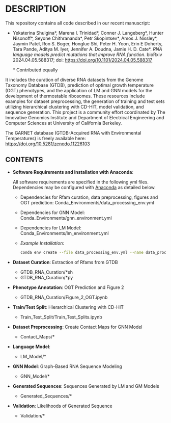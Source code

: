 # DESCRIPTION
This repository contains all code described in our recent manuscript: 
- Yekaterina Shulgina\*, Marena I. Trinidad\*, Conner J. Langeberg\*, Hunter Nisonoff\*, Seyone Chithrananda\*, Petr Skopintsev\*, Amos J. Nissley\*, Jaymin Patel, Ron S. Boger, Honglue Shi, Peter H. Yoon, Erin E Doherty, Tara Pande, Aditya M. Iyer, Jennifer A. Doudna, Jamie H. D. Cate\*. *RNA language models predict mutations that improve RNA function*. bioRxiv 2024.04.05.588317; doi: https://doi.org/10.1101/2024.04.05.588317

    \* Contributed equally 

It includes the curation of diverse RNA datasets from the Genome Taxonomy Database (GTDB), prediction of optimal growth temperature (OGT) phenotypes, and the application of LM and GNN models for the development of thermostable ribosomes. These resources include examples for dataset preprocessing, the generation of training and test sets utilizing hierarchical clustering with CD-HIT, model validation, and sequence generation. This project is a community effort coordinated by The Innovative Genomics Institute and Department of Electrical Engineering and Computer Sciences at University of California Berkeley.

The GARNET database (GTDB-Acquired RNA with Environmental Temperatures) is freely available here: https://doi.org/10.5281/zenodo.11226103

## CONTENTS
- <b>Software Requirements and Installation with Anaconda</b>:

  All software requirements are specified in the following yml files. Dependencies may be configured with [Anaconda](https://docs.anaconda.com/free/anaconda/install/index.html) as detailed below.
    - Dependencies for Rfam curation, data preprocessing, figures and OGT prediction: Conda_Environments/data_processing_env.yml
    - Dependencies for GNN Model: Conda_Environments/gnn_environment.yml
    - Dependencies for LM Model: Conda_Environments/lm_environment.yml
    - *Example Installation*:

      ```bash
      conda env create --file data_processing_env.yml --name data_processing_env

- <b>Dataset Curation</b>: Extraction of Rfams from GTDB
    - GTDB_RNA_Curation/*sh
    - GTDB_RNA_Curation/*py
- <b>Phenotype Annotation</b>: OGT Prediction and Figure 2
    - GTDB_RNA_Curation/Figure_2_OGT.ipynb
- <b>Train/Test Split</b>: Hierarchical Clustering with CD-HIT
    - Train_Test_Split/Train_Test_Splits.ipynb
- <b>Dataset Preprocessing</b>: Create Contact Maps for GNN Model
    - Contact_Maps/*
- <b>Language Model</b>:
    - LM_Model/*
- <b>GNN Model</b>: Graph-Based RNA Sequence Modeling
    - GNN_Model/*
- <b>Generated Sequences</b>: Sequences Generated by LM and GM Models
    - Generated_Sequences/*
- <b>Validation</b>: Likelihoods of Generated Sequence
    - Validation/*

